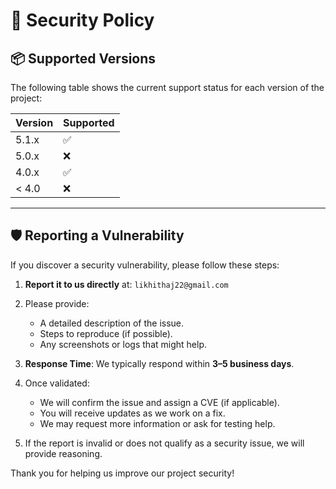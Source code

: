 # 🔐 Security Policy

## 📦 Supported Versions

The following table shows the current support status for each version of the project:

| Version | Supported          |
| ------- | ------------------ |
| 5.1.x   | :white_check_mark: |
| 5.0.x   | :x:                |
| 4.0.x   | :white_check_mark: |
| < 4.0   | :x:                |

---

## 🛡️ Reporting a Vulnerability

If you discover a security vulnerability, please follow these steps:

1. **Report it to us directly** at: `likhithaj22@gmail.com`
2. Please provide:
   - A detailed description of the issue.
   - Steps to reproduce (if possible).
   - Any screenshots or logs that might help.

3. **Response Time**: We typically respond within **3–5 business days**.

4. Once validated:
   - We will confirm the issue and assign a CVE (if applicable).
   - You will receive updates as we work on a fix.
   - We may request more information or ask for testing help.

5. If the report is invalid or does not qualify as a security issue, we will provide reasoning.

Thank you for helping us improve our project security!
